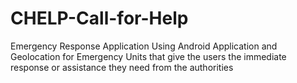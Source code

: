 # CHELP-Call-for-Help
Emergency Response Application Using Android Application and Geolocation for Emergency Units that give the users the immediate response or assistance they need from the authorities

